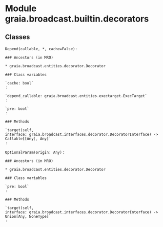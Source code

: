 Module graia.broadcast.builtin.decorators
=========================================

Classes
-------

`Depend(callable, *, cache=False)`
:   

    ### Ancestors (in MRO)

    * graia.broadcast.entities.decorator.Decorator

    ### Class variables

    `cache: bool`
    :

    `depend_callable: graia.broadcast.entities.exectarget.ExecTarget`
    :

    `pre: bool`
    :

    ### Methods

    `target(self, interface: graia.broadcast.interfaces.decorator.DecoratorInterface) ‑> Callable[[Any], Any]`
    :

`OptionalParam(origin: Any)`
:   

    ### Ancestors (in MRO)

    * graia.broadcast.entities.decorator.Decorator

    ### Class variables

    `pre: bool`
    :

    ### Methods

    `target(self, interface: graia.broadcast.interfaces.decorator.DecoratorInterface) ‑> Union[Any, NoneType]`
    :